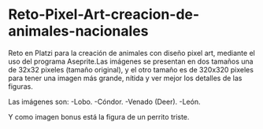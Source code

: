 # Reto-Pixel-Art-creacion-de-animales-nacionales
Reto en Platzi para la creación de animales con diseño pixel art, mediante el uso del programa Aseprite.Las imágenes se presentan en dos tamaños una de 32x32 pixeles (tamaño original), y el otro tamaño es de 320x320 pixeles para tener una imagen más grande, nítida y ver mejor los detalles de las figuras.

Las imágenes son:
-Lobo.
-Cóndor.
-Venado (Deer).
-León.

Y como imagen bonus está la figura de un perrito triste.

